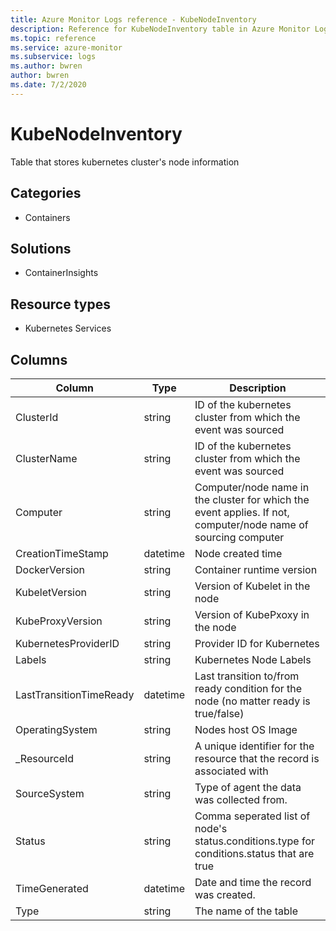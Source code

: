 ```yaml
---
title: Azure Monitor Logs reference - KubeNodeInventory
description: Reference for KubeNodeInventory table in Azure Monitor Logs.
ms.topic: reference
ms.service: azure-monitor
ms.subservice: logs
ms.author: bwren
author: bwren
ms.date: 7/2/2020
---
```


# KubeNodeInventory

 Table that stores kubernetes cluster's node information

## Categories

- Containers
## Solutions

- ContainerInsights
## Resource types

- Kubernetes Services




## Columns

|Column|Type|Description|
|---|---|---|
|ClusterId|string|ID of the kubernetes cluster from which the event was sourced|
|ClusterName|string|ID of the kubernetes cluster from which the event was sourced|
|Computer|string|Computer/node name in the cluster for which the event applies. If not, computer/node name of sourcing computer|
|CreationTimeStamp|datetime|Node created time|
|DockerVersion|string|Container runtime version|
|KubeletVersion|string|Version of Kubelet in the node|
|KubeProxyVersion|string|Version of KubePxoxy in the node|
|KubernetesProviderID|string|Provider ID for Kubernetes|
|Labels|string|Kubernetes Node Labels|
|LastTransitionTimeReady|datetime|Last transition to/from ready condition for the node (no matter ready is true/false)|
|OperatingSystem|string|Nodes host OS Image|
|_ResourceId|string|A unique identifier for the resource that the record is associated with|
|SourceSystem|string|Type of agent the data was collected from. |
|Status|string|Comma seperated list of node's status.conditions.type for conditions.status that are true|
|TimeGenerated|datetime|Date and time the record was created.|
|Type|string|The name of the table|

